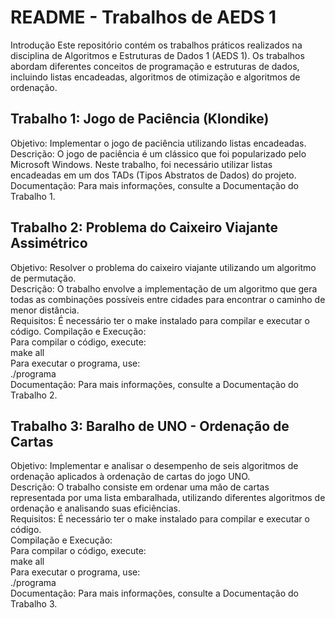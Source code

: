 # README - Trabalhos de AEDS 1
Introdução
Este repositório contém os trabalhos práticos realizados na disciplina de Algoritmos e Estruturas de Dados 1 (AEDS 1). Os trabalhos abordam diferentes conceitos de programação e estruturas de dados, incluindo listas encadeadas, algoritmos de otimização e algoritmos de ordenação.

## Trabalho 1: Jogo de Paciência (Klondike)
Objetivo: Implementar o jogo de paciência utilizando listas encadeadas.  
Descrição: O jogo de paciência é um clássico que foi popularizado pelo Microsoft Windows. Neste trabalho, foi necessário utilizar listas encadeadas em um dos TADs (Tipos Abstratos de Dados) do projeto.  
Documentação: Para mais informações, consulte a Documentação do Trabalho 1.
## Trabalho 2: Problema do Caixeiro Viajante Assimétrico
Objetivo: Resolver o problema do caixeiro viajante utilizando um algoritmo de permutação.  
Descrição: O trabalho envolve a implementação de um algoritmo que gera todas as combinações possíveis entre cidades para encontrar o caminho de menor distância.  
Requisitos: É necessário ter o make instalado para compilar e executar o código.
Compilação e Execução:  
Para compilar o código, execute:  
make all  
Para executar o programa, use:  
./programa  
Documentação: Para mais informações, consulte a Documentação do Trabalho 2.
## Trabalho 3: Baralho de UNO - Ordenação de Cartas
Objetivo: Implementar e analisar o desempenho de seis algoritmos de ordenação aplicados à ordenação de cartas do jogo UNO.  
Descrição: O trabalho consiste em ordenar uma mão de cartas representada por uma lista embaralhada, utilizando diferentes algoritmos de ordenação e analisando suas eficiências.  
Requisitos: É necessário ter o make instalado para compilar e executar o código.  
Compilação e Execução:  
Para compilar o código, execute:  
make all  
Para executar o programa, use:  
./programa  
Documentação: Para mais informações, consulte a Documentação do Trabalho 3.
